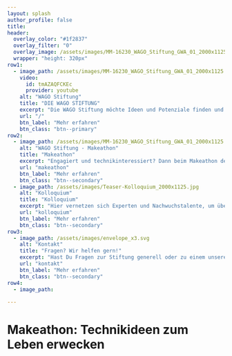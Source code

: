 ```yaml
---
layout: splash
author_profile: false
title:
header:
  overlay_color: "#1f2837"
  overlay_filter: "0"
  overlay_image: /assets/images/MM-16230_WAGO_Stiftung_GWA_01_2000x1125.jpg
  wrapper: "height: 320px"
row1:
  - image_path: /assets/images/MM-16230_WAGO_Stiftung_GWA_01_2000x1125.jpg
    video:
      id: tmAZAQFCKEc
      provider: youtube
    alt: "WAGO Stiftung"
    title: "DIE WAGO STIFTUNG"
    excerpt: "Die WAGO Stiftung möchte Ideen und Potenziale finden und fördern. In Makeathons und Kolloquien vernetzen sich Nachwuchstalente und Experten in der modernen Automatisierungstechnik – um die Fachkräfte und Innovationen von morgen zu sichern und Zukunft zu gestalten."
    url: "/"
    btn_label: "Mehr erfahren"
    btn_class: "btn--primary"
row2:
  - image_path: /assets/images/MM-16230_WAGO_Stiftung_GWA_01_2000x1125.jpg
    alt: "WAGO Stiftung - Makeathon"
    title: "Makeathon"
    excerpt: "Engagiert und technikinteressiert? Dann beim Makeathon der WAGO Stiftung kreativ werden – und gemeinsam die Zukunft der Automatisierung gestalten."
    url: "makeathon"
    btn_label: "Mehr erfahren"
    btn_class: "btn--secondary"
  - image_path: /assets/images/Teaser-Kolloquium_2000x1125.jpg
    alt: "Kolloquium"
    title: "Kolloquium"
    excerpt: "Hier vernetzen sich Experten und Nachwuchstalente, um über die Zukunftstrends im Bereich Digitalisierung und Automatisierung zu sprechen und gemeinsam neue Ideen zu entwickeln."
    url: "kolloquium"
    btn_label: "Mehr erfahren"
    btn_class: "btn--secondary"
row3:
  - image_path: /assets/images/envelope_x3.svg
    alt: "Kontakt"
    title: "Fragen? Wir helfen gern!"
    excerpt: "Hast Du Fragen zur Stiftung generell oder zu einem unserer Formate? Dann melde Dich bei uns und wir beantworten diese gern."
    url: "kontakt"
    btn_label: "Mehr erfahren"
    btn_class: "btn--secondary"
row4:
  - image_path: 
    
---
```


<!-- <p>This text should appear above the recent posts.</p> -->

# Makeathon: Technikideen zum Leben erwecken
